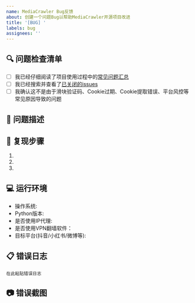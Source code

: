 ```yaml
---  
name: MediaCrawler Bug反馈  
about: 创建一个问题Bug以帮助MediaCrawler开源项目改进 
title: '[BUG] '  
labels: bug  
assignees: ''  
---  
```


## 🔍 问题检查清单  
<!-- 请在提交issue前确认以下事项 -->  

- [ ] 我已经仔细阅读了项目使用过程中的[常见问题汇总](https://nanmicoder.github.io/MediaCrawler/%E5%B8%B8%E8%A7%81%E9%97%AE%E9%A2%98.html) 
- [ ] 我已经搜索并查看了[已关闭的issues](https://github.com/NanmiCoder/MediaCrawler/issues?q=is%3Aissue+is%3Aclosed)  
- [ ] 我确认这不是由于滑块验证码、Cookie过期、Cookie提取错误、平台风控等常见原因导致的问题  

## 🐛 问题描述  
<!-- 请详细描述你遇到的问题 -->  


## 📝 复现步骤  
1.   
2.   
3.   

## 💻 运行环境  
- 操作系统:   
- Python版本:  
- 是否使用IP代理:  
- 是否使用VPN翻墙软件：
- 目标平台(抖音/小红书/微博等):  

## 📋 错误日志  
<!-- 请提供完整的错误日志信息 -->  
```shell  
在此粘贴错误日志
```

## 📷 错误截图
<!-- 请提供错误截图 -->

